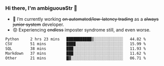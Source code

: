 ### Hi there, I'm ambiguou~~s~~Str 👋

<!--
**ambiguoustexture/ambiguoustexture** is a ✨ _special_ ✨ repository because its `README.md` (this file) appears on your GitHub profile.

Here are some ideas to get you started:
-->
- 🔭 I’m currently working ~~on automated/low-latency trading~~ as a ~~always junior system~~ developer.
- :worried: Experiencing ~~endless~~ imposter syndrome still, and even worse.

<!--START_SECTION:waka-->

```txt
Python     2 hrs 23 mins   ███████████▒░░░░░░░░░░░░░   44.82 %
CSV        51 mins         ████░░░░░░░░░░░░░░░░░░░░░   15.99 %
SQL        38 mins         ███░░░░░░░░░░░░░░░░░░░░░░   11.93 %
Markdown   37 mins         ███░░░░░░░░░░░░░░░░░░░░░░   11.62 %
Other      21 mins         █▓░░░░░░░░░░░░░░░░░░░░░░░   06.71 %
```

<!--END_SECTION:waka-->

